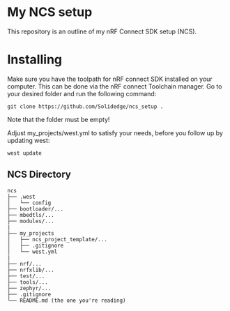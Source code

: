 # My NCS setup
This repository is an outline of my nRF Connect SDK setup (NCS).

# Installing
Make sure you have the toolpath for nRF connect SDK installed on your computer. This can be done via the nRF connect Toolchain manager. Go to your desired folder and run the following command:

```
git clone https://github.com/Solidedge/ncs_setup .
```
Note that the folder must be empty!

Adjust my_projects/west.yml to satisfy your needs, before you follow up by updating west:
```
west update
```


## NCS Directory
```
ncs
├── .west
│   └── config
├── bootloader/...
├── mbedtls/...
├── modules/...
|
├── my_projects
│   ├── ncs_project_template/...
│   ├── .gitignore
│   └── west.yml
|
├── nrf/...
├── nrfxlib/...
├── test/...
├── tools/...
├── zephyr/...
├── .gitignore
└── README.md (the one you're reading)
```
